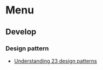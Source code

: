 # Menu
## Develop
### Design pattern
- [Understanding 23 design patterns](Develop/DesignPattern/Understanding-23-design-patterns.md)
